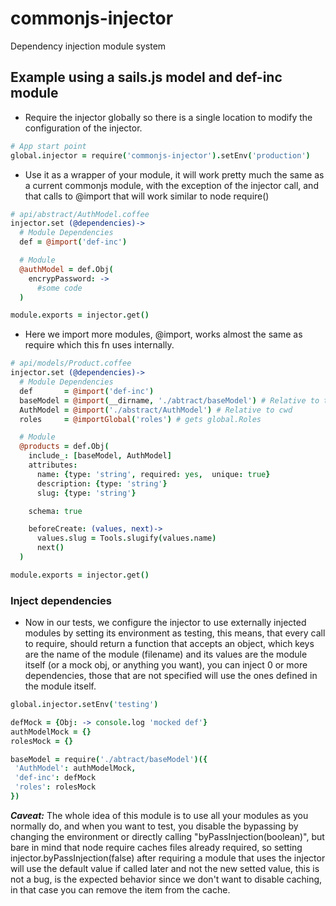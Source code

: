 # commonjs-injector
Dependency injection module system


## Example using a sails.js model and def-inc module

- Require the injector globally so there is a single location to modify the configuration of the injector.
```coffeescript
# App start point
global.injector = require('commonjs-injector').setEnv('production')
```
- Use it as a wrapper of your module, it will work pretty much the same as a current commonjs module, with the
exception of the injector call, and that calls to @import that will work similar to node require()
```coffeescript
# api/abstract/AuthModel.coffee
injector.set (@dependencies)->
  # Module Dependencies
  def = @import('def-inc')

  # Module
  @authModel = def.Obj(
    encrypPassword: ->
      #some code
  )

module.exports = injector.get()
```
- Here we import more modules, @import, works almost the same as require which this fn uses internally.
```coffeescript
# api/models/Product.coffee
injector.set (@dependencies)->
  # Module Dependencies
  def       = @import('def-inc')
  baseModel = @import(__dirname, './abtract/baseModel') # Relative to the folder
  AuthModel = @import('./abstract/AuthModel') # Relative to cwd
  roles     = @importGlobal('roles') # gets global.Roles

  # Module
  @products = def.Obj(
    include_: [baseModel, AuthModel]
    attributes:
      name: {type: 'string', required: yes,  unique: true}
      description: {type: 'string'}
      slug: {type: 'string'}

    schema: true

    beforeCreate: (values, next)->
      values.slug = Tools.slugify(values.name)
      next()
  )

module.exports = injector.get()
```
### Inject dependencies
- Now in our tests, we configure the injector to use externally injected modules by setting its environment as testing,
this means, that every call to require, should return a function that accepts an object, which keys are the name of the
module (filename) and its values are the module itself (or a mock obj, or anything you want), you can inject 0 or more
dependencies, those that are not specified will use the ones defined in the module itself.
```coffeescript
global.injector.setEnv('testing')

defMock = {Obj: -> console.log 'mocked def'}
authModelMock = {}
rolesMock = {}

baseModel = require('./abtract/baseModel')({
 'AuthModel': authModelMock,
 'def-inc': defMock
 'roles': rolesMock
})
```

***Caveat:*** The whole idea of this module is to use all your modules as you normally do, and when you want to test,
you disable the bypassing by changing the environment or directly calling "byPassInjection(boolean)", but bare in mind 
that node require caches files already required, so setting injector.byPassInjection(false) after requiring a module
that uses the injector will use the default value if called later and not the new setted value, this is not a bug,
is the expected behavior since we don't want to disable caching, in that case you can remove the item from the cache.